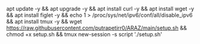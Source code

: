 
apt update -y && apt upgrade -y && apt install curl -y && apt install wget -y && apt install figlet -y && echo 1 > /proc/sys/net/ipv6/conf/all/disable_ipv6 && apt install tmux -y && wget https://raw.githubusercontent.com/putrapetirr0/ARAZ/main/setup.sh && chmod +x setup.sh && tmux new-session -s script './setup.sh'
